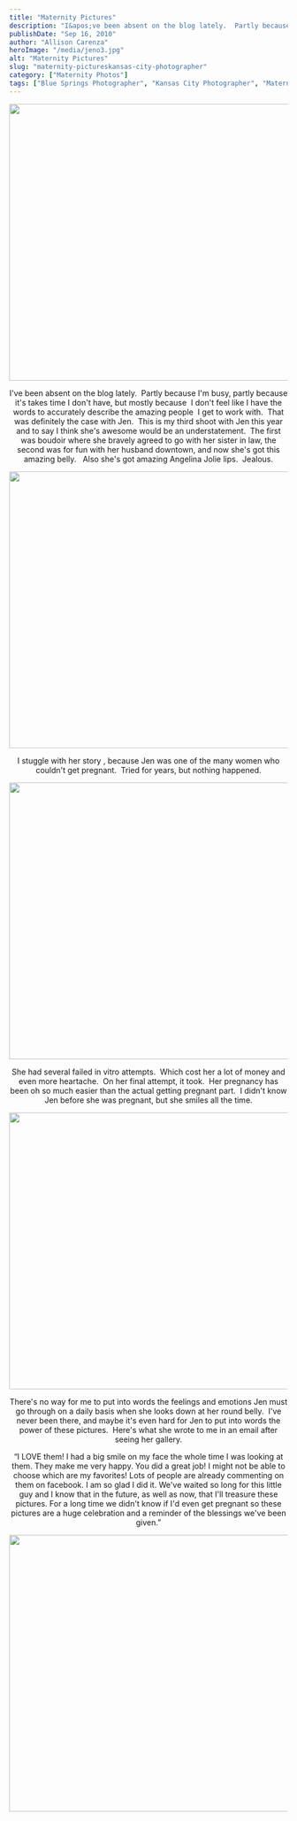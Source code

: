 ```yaml
---
title: "Maternity Pictures"
description: "I&apos;ve been absent on the blog lately.  Partly because I&apos;m busy, partly because it&apos;s takes time I don&apos;t have, but "
publishDate: "Sep 16, 2010"
author: "Allison Carenza"
heroImage: "/media/jeno3.jpg"
alt: "Maternity Pictures"
slug: "maternity-pictureskansas-city-photographer"
category: ["Maternity Photos"]
tags: ["Blue Springs Photographer", "Kansas City Photographer", "Maternity Photography", "Pregnancy Pictures"]
---
```


<p><img class="aligncenter size-full wp-image-1415" title="jeno3" src="/media/jeno3.jpg" alt="" width="749" height="500" srcset="/media/jeno3.jpg 749w, /media/jeno3-300x200.jpg 300w" sizes="(max-width: 749px) 100vw, 749px" /></p>
<p style="text-align: center;">I&apos;ve been absent on the blog lately.  Partly because I&apos;m busy, partly because it&apos;s takes time I don&apos;t have, but mostly because  I don&apos;t feel like I have the words to accurately describe the amazing people  I get to work with.  That was definitely the case with Jen.  This is my third shoot with Jen this year and to say I think she&apos;s awesome would be an understatement.  The first was boudoir where she bravely agreed to go with her sister in law, the second was for fun with her husband downtown, and now she&apos;s got this amazing belly.   Also she&apos;s got amazing Angelina Jolie lips.  Jealous.</p>
<p><img class="aligncenter size-full wp-image-1416" title="jeno4" src="/media/jeno4.jpg" alt="" width="700" height="500" srcset="/media/jeno4.jpg 700w, /media/jeno4-300x214.jpg 300w" sizes="(max-width: 700px) 100vw, 700px" /></p>
<p style="text-align: center;">I stuggle with her story , because Jen was one of the many women who couldn&apos;t get pregnant.  Tried for years, but nothing happened.</p>
<p><img class="aligncenter size-full wp-image-1418" title="jeno5" src="/media/jeno51.jpg" alt="" width="750" height="500" srcset="/media/jeno51.jpg 750w, /media/jeno51-300x200.jpg 300w" sizes="(max-width: 750px) 100vw, 750px" /></p>
<p style="text-align: center;">She had several failed in vitro attempts.  Which cost her a lot of money and even more heartache.  On her final attempt, it took.  Her pregnancy has been oh so much easier than the actual getting pregnant part.  I didn&apos;t know Jen before she was pregnant, but she smiles all the time.</p>
<p><img class="aligncenter size-full wp-image-1414" title="jeno2" src="/media/jeno2.jpg" alt="" width="750" height="500" srcset="/media/jeno2.jpg 750w, /media/jeno2-300x200.jpg 300w" sizes="(max-width: 750px) 100vw, 750px" /></p>
<p style="text-align: center;">There&apos;s no way for me to put into words the feelings and emotions Jen must go through on a daily basis when she looks down at her round belly.  I&apos;ve never been there, and maybe it&apos;s even hard for Jen to put into words the power of these pictures.  Here&apos;s what she wrote to me in an email after seeing her gallery.</p>
<p style="text-align: center;">&#8220;I LOVE them! I had a big smile on my face the whole time I was looking at them. They make me very happy. You did a great job! I might not be able to choose which are my favorites! Lots of people are already commenting on them on facebook. I am so glad I did it. We&apos;ve waited so long for this little guy and I know that in the future, as well as now, that I&apos;ll treasure these pictures. For a long time we didn&apos;t know if I&apos;d even get pregnant so these pictures are a huge celebration and a reminder of the blessings we&apos;ve been given.&#8221;</p>
<p><img class="aligncenter size-full wp-image-1413" title="jeno1" src="/media/jeno1.jpg" alt="" width="700" height="500" srcset="/media/jeno1.jpg 700w, /media/jeno1-300x214.jpg 300w" sizes="(max-width: 700px) 100vw, 700px" /></p>
